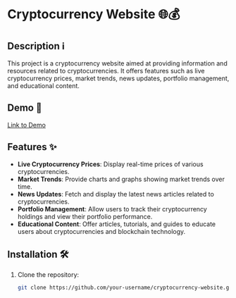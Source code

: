 # Cryptocurrency Website 🌐💰

## Description ℹ️
This project is a cryptocurrency website aimed at providing information and resources related to cryptocurrencies. It offers features such as live cryptocurrency prices, market trends, news updates, portfolio management, and educational content.

## Demo 🎥
[Link to Demo](#) <!-- Add a link to your live demo or a video demo of your project -->

## Features ✨
- **Live Cryptocurrency Prices**: Display real-time prices of various cryptocurrencies.
- **Market Trends**: Provide charts and graphs showing market trends over time.
- **News Updates**: Fetch and display the latest news articles related to cryptocurrencies.
- **Portfolio Management**: Allow users to track their cryptocurrency holdings and view their portfolio performance.
- **Educational Content**: Offer articles, tutorials, and guides to educate users about cryptocurrencies and blockchain technology.

## Installation 🛠️
1. Clone the repository:
   ```bash
   git clone https://github.com/your-username/cryptocurrency-website.git
